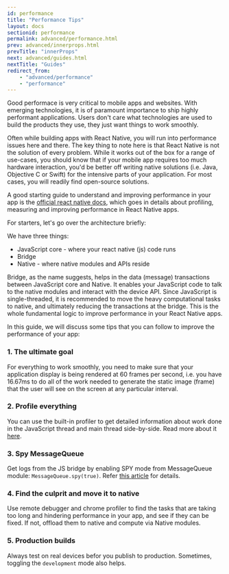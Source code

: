 ```yaml
---
id: performance
title: "Performance Tips"
layout: docs
sectionid: performance
permalink: advanced/performance.html
prev: advanced/innerprops.html
prevTitle: "innerProps"
next: advanced/guides.html
nextTitle: "Guides"
redirect_from:
    - "advanced/performance"
    - "performance"
---
```


Good performace is very critical to mobile apps and websites. With emerging technologies, it is of paramount importance to ship highly performant applications. Users don't care what technologies are used to build the products they use, they just want things to work smoothly.

Often while building apps with React Native, you will run into performance issues here and there. The key thing to note here is that React Native is not the solution of every problem. While it works
out of the box for a range of use-cases, you should know that if your mobile app requires too much hardware interaction, you'd be better off writing native solutions (i.e. Java, Objective C or Swift) for the intensive parts of your application. For most cases, you will readily find open-source solutions. 

A good starting guide to understand and improving performance in your app is the [official react native docs](https://facebook.github.io/react-native/docs/performance.html), which goes in details about profiling, measuring and improving performance in React Native apps.

For starters, let's go over the architecture briefly:

We have three things: 

- JavaScript core - where your react native (js) code runs
- Bridge
- Native - where native modules and APIs reside

Bridge, as the name suggests, helps in the data (message) transactions between JavaScript core and Native. It enables your JavaScript code to talk to the native modules and interact with the device API. Since JavaScript is single-threaded, it is recommended to move the heavy computational tasks to native, and ultimately reducing the transactions at the bridge. This is the whole fundamental logic to improve performance in your React Native apps.

In this guide, we will discuss some tips that you can follow to improve the performance of your app:

### 1. The ultimate goal

For everything to work smoothly, you need to make sure that your application display is being rendered at 60 frames per second, i.e. you have 16.67ms to do all of the work needed to generate the static image (frame) that the user will see on the screen at any particular interval. 

### 2. Profile everything

You can use the built-in profiler to get detailed information about work done in the JavaScript thread and main thread side-by-side. Read more about it [here](https://facebook.github.io/react-native/docs/performance.html#profiling).

### 3. Spy MessageQueue

Get logs from the JS bridge by enabling SPY mode from MessageQueue module: `MessageQueue.spy(true)`. Refer [this article](https://medium.com/@rotemmiz/react-native-internals-a-wider-picture-part-1-messagequeue-js-thread-7894a7cba868) for details.


### 4. Find the culprit and move it to native

Use remote debugger and chrome profiler to find the tasks that are taking too long and hindering performance in your app, and see if they can be fixed. If not, offload them to native and compute via Native modules.

### 5. Production builds

Always test on real devices befor you publish to production. Sometimes, toggling the `development` mode also helps.
